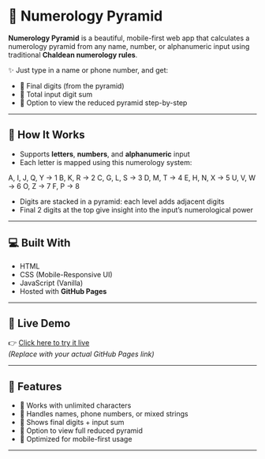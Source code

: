 # 🔮 Numerology Pyramid

**Numerology Pyramid** is a beautiful, mobile-first web app that calculates a numerology pyramid from any name, number, or alphanumeric input using traditional **Chaldean numerology rules**.

✨ Just type in a name or phone number, and get:
- 🎯 Final digits (from the pyramid)
- 🔢 Total input digit sum
- 🔻 Option to view the reduced pyramid step-by-step

---

## 🧠 How It Works

- Supports **letters**, **numbers**, and **alphanumeric** input
- Each letter is mapped using this numerology system:

A, I, J, Q, Y → 1
B, K, R → 2
C, G, L, S → 3
D, M, T → 4
E, H, N, X → 5
U, V, W → 6
O, Z → 7
F, P → 8


- Digits are stacked in a pyramid: each level adds adjacent digits
- Final 2 digits at the top give insight into the input’s numerological power

---

## 💻 Built With

- HTML
- CSS (Mobile-Responsive UI)
- JavaScript (Vanilla)
- Hosted with **GitHub Pages**

---

## 🚀 Live Demo

👉 [Click here to try it live](https://yourusername.github.io/Numerlogy/)  
*(Replace with your actual GitHub Pages link)*

---

## 📱 Features

- 🔢 Works with unlimited characters
- 💬 Handles names, phone numbers, or mixed strings
- 🎯 Shows final digits + input sum
- 🔽 Option to view full reduced pyramid
- 📲 Optimized for mobile-first usage

---


